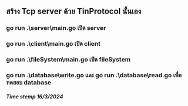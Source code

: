 ## สร้าง Tcp server ด้วย TinProtocol นั้นเอง 
### go run .\server\main.go เปิด server 
### go run .\client\main.go เปิด client
### go run .\fileSystem\main.go เปิด fileSystem
### go run .\database\write.go และ go run .\database\read.go เพื่อทดสอบ database

##### Time stemp 16/3/2024
